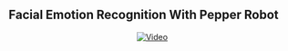 ## Facial Emotion Recognition With Pepper Robot
<div align="center">
  <a href="https://www.youtube.com/watch?v=x-VCrFGGo5o">
    <img src="https://img.youtube.com/vi/x-VCrFGGo5o/hqdefault.jpg" alt="Video">
  </a>
</div>

